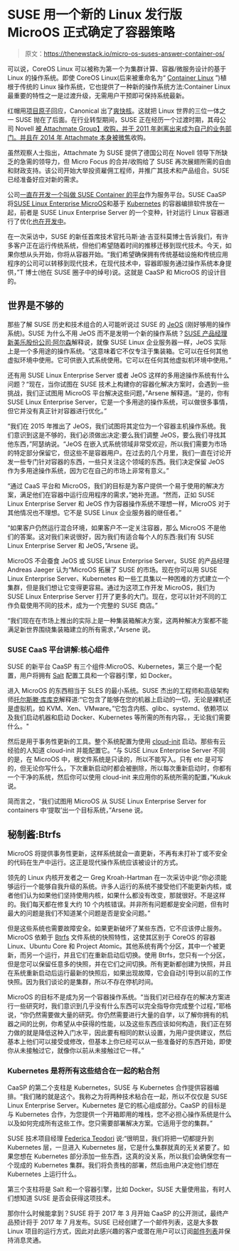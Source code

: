 # SUSE 用一个新的 Linux 发行版 MicroOS 正式确定了容器策略

> 原文：<https://thenewstack.io/micro-os-suses-answer-container-os/>

可以说，CoreOS Linux 可以被称为第一个为集群计算、容器/微服务设计的基于 Linux 的操作系统。即使 CoreOS Linux(后来被重命名为“ [Container Linux](https://coreos.com/products/premium-managed-linux/) ”)植根于传统的 Linux 操作系统，它也提供了一种新的操作系统方法:Container Linux 最重要的特性之一是过渡升级，无需用户干预即可保持系统最新。

红帽用[项目原子](https://thenewstack.io/project-atomic-creates-infrastructure-for-linux-containers/)回应，Canonical 出了[爽快核](https://developer.ubuntu.com/core)。这就把 Linux 世界的三位一体之一 SUSE 抛在了后面。在行业转型期间，SUSE 正在经历一个过渡时期，其母公司 Novell [被 Attachmate Group】收购，并于 2011 年剥离出来成为自己的业务部门。并且在 2014 年 Attachmate 本身](https://www.cnet.com/news/attachmate-acquires-novell-for-2-2-billion/)[被](http://www.pcworld.com/article/2684352/micro-focus-buying-novell-suse-linux-owner-for-12-billion.html)[微焦](https://www.microfocus.com/)收购。

虽然观察人士指出，Attachmate 为 SUSE 提供了德国公司在 Novell 领导下所缺乏的急需的领导力，但 Micro Focus 的合并/收购给了 SUSE 再次展翅所需的自由和财政支持。该公司开始大举投资雇佣工程师，并推广其技术和产品组合。SUSE 已经准备好应对新的需求。

公司[一直在开发一个叫做 SUSE Container 的平台](https://www.suse.com/communities/blog/introducing-suse-containers-service-platform/)作为服务平台。SUSE CaaSP 将[SUSE Linux Enterprise MicroOS](http://containerjournal.com/2016/11/16/suse-launches-microos-caas-offering/)和基于 [Kubernetes](/category/kubernetes/) 的容器编排软件放在一起，前者是 SUSE Linux Enterprise Server 的一个变种，针对运行 Linux 容器进行了优化[也在开发中](http://containerjournal.com/2016/11/16/suse-launches-microos-caas-offering/)。

在一次采访中，SUSE 的新任首席技术官托马斯·迪·吉亚科莫博士告诉我们，有许多客户正在运行传统系统，但他们希望随着时间的推移迁移到现代技术。今天，如果你想从头开始，你将从容器开始。“我们希望确保拥有传统基础设施和传统应用程序的公司可以转移到现代技术，在现代技术中，容器即服务通过操作系统本身提供，”T 博士(他在 SUSE 圈子中的绰号)说。这就是 CaaSP 和 MicroOS 的设计目的。

## 世界是不够的

那些了解 SUSE 历史和技术组合的人可能听说过 SUSE 的 [JeOS](https://www.suse.com/products/server/jeos/) (刚好够用的操作系统)。SUSE 为什么不用 JeOS 而不是发明一个新的操作系统？[SUSE 产品经理新美乐股份公司·阿尔森](https://twitter.com/grey_pm)解释说，就像 SUSE Linux 企业服务器一样，JeOS 实际上是一个多用途的操作系统。“这意味着它不仅专注于集装箱。它可以在任何其他虚拟环境中使用。它可供嵌入式系统使用。它可以在任何其他虚拟机环境中使用。”

还有用 SUSE Linux Enterprise Server 或者 JeOS 这样的多用途操作系统有什么问题？“现在，当你试图在 SUSE 技术上构建你的容器化解决方案时，会遇到一些挑战，我们正试图用 MicroOS 平台解决这些问题，”Arsene 解释道。“是的，你有 SUSE Linux Enterprise Server，它是一个多用途的操作系统，可以做很多事情，但它并没有真正针对容器进行优化。”

“我们在 2015 年推出了 JeOS，我们试图将其定位为一个容器主机操作系统。我们意识到这是不够的，我们必须做出决定:要么我们调整 JeOS，要么我们寻找其他东西，”阿瑟纳说。“JeOS 在嵌入式系统领域非常受欢迎，所以我们需要为市场的特定部分保留它，但这些不是容器用户。在过去的几个月里，我们一直在讨论开发一些专门针对容器的东西，一些只关注这个领域的东西。我们决定保留 JeOS 作为多用途操作系统，因为它在自己的市场上非常有意义。”

“通过 CaaS 平台和 MicroOS，我们的目标是为客户提供一个易于使用的解决方案，满足他们在容器中运行应用程序的需求，”她补充道。“然而，正如 SUSE Linux Enterprise Server 和 JeOS 作为容器操作系统不理想一样，MicroOS 对于其他情况也不理想。它不是 SUSE Linux 企业服务器的继任者。”

“如果客户仍然运行混合环境，如果客户不一定关注容器，那么 MicroOS 不是他们的答案。这对我们来说很好，因为我们有适合每个人的东西:我们有 SUSE Linux Enterprise Server 和 JeOS，”Arsene 说。

MicroOS 不会蚕食 JeOS 或 SUSE Linux Enterprise Server。SUSE 的产品经理 Andreas Jaeger 认为“MicroOS 拓展了 SUSE 的市场。现在你可以用 SUSE Linux Enterprise Server、Kubernetes 和一些工具集以一种困难的方式建立一个集群，但是我们想让它变得更容易。通过为这项工作开发 MicroOS，我们为 SUSE Linux Enterprise Server 打开了更多的大门。现在，您可以针对不同的工作负载使用不同的技术，成为一个完整的 SUSE 商店。”

“我们现在在市场上推出的实际上是一种集装箱解决方案，这两种解决方案都不能满足新世界围绕集装箱建立的所有需求，”Arsene 说。

### SUSE CaaS 平台讲解:核心组件

SUSE 的新平台 CaaSP 有三个组件:MicroOS、Kubernetes，第三个是一个配置，用户将拥有 [Salt](https://saltstack.com/) 配置工具和一个容器引擎，如 Docker。

进入 MicroOS 的东西相当于 SLES 的最小系统。SUSE 杰出的工程师和高级架构师[托尔斯滕·库库克](http://www.thkukuk.de/)解释道:“它包含了能够在您的机器上启动的一切，无论是裸机还是虚拟机，如 KVM、Xen、VMware。”它包含内核、glibc、systemd、依赖项以及我们启动机器和启动 Docker、Kubernetes 等所需的所有内容。，无论我们需要什么。"

然后是用于事务性更新的工具。整个系统配置为使用 [cloud-init](https://cloudinit.readthedocs.io/en/latest/) 启动。那些有云经验的人知道 cloud-init 并能配置它。“与 SUSE Linux Enterprise Server 不同的是，在 MicroOS 中，根文件系统是只读的，所以不能写入。只有 etc 是可写的，但无论你写什么，下次重新启动时都会被删除，所以每次重新启动时，你都有一个干净的系统，然后你可以使用 cloud-init 来应用你的系统所需的配置，”Kukuk 说。

简而言之，“我们试图用 MicroOS 从 SUSE Linux Enterprise Server for containers 中‘提取’出一个目标系统，”Arsene 说。

## 秘制酱:Btrfs

MicroOS 将提供事务性更新，这样系统就会一直更新，不再有未打补丁或不安全的代码在生产中运行。这正是现代操作系统应该被设计的方式。

领先的 Linux 内核开发者之一 Greg Kroah-Hartman 在一次采访中说:“你必须能够运行一个能够自我升级的系统。许多人运行的系统不接受他们不能更新内核，或者他们认为如果他们坚持使用内核，如果什么都没有改变，那就很好。不是这样的。我们每天都在修复大约 10 个内核错误。并非所有问题都是安全问题，但有时最大的问题是我们不知道某个问题是否是安全问题。”

但是这些系统也需要故障安全。如果更新破坏了某些东西，它不应该停止服务。MicroOS 依赖于 [Btrfs](https://btrfs.wiki.kernel.org/index.php/Main_Page) 文件系统的快照特性，这使其区别于 CoreOS 的容器 Linux、Ubuntu Core 和 Project Atomic。其他系统有两个分区，其中一个被更新，而另一个运行，并且它们在重新启动后切换。使用 Btrfs，您只有一个分区，但是您可以保留任意多的快照，并在它们之间切换。所有更新都创建为快照，并且在系统重新启动后运行最新的快照后，如果出现故障，它会自动引导到以前的工作快照。因为我们谈论的是集群，所以不存在停机时间。

MicroOS 的目标不是成为另一个容器操作系统。“当我们对已经存在的解决方案进行一些研究时，我们意识到几乎没有什么东西可以完全指导你完成整个过程，”耶格说，“你仍然需要做大量的研究。你仍然需要进行大量的自学，以了解你拥有的机器之间的比例，你希望从中获得的性能，以及这些东西应该如何构造，我们正在努力做的就是降低这种入门水平，因此要有相同的默认设置，为用户提供建议，然后基本上他们可以接受或修改，但基本上你已经可以从一些准备好的东西开始，即使你从未接触过它，就像你以前从未接触过它一样。”

### Kubernetes 是将所有这些结合在一起的粘合剂

CaaSP 的第二个支柱是 Kubernetes，SUSE 与 Kubernetes 合作提供容器编排。“我们赌的就是这个。我称之为将两种技术粘合在一起，所以不仅仅是 SUSE Linux Enterprise Server。Kubernetes 是它的核心组成部分。CaaSP 的目标是与 Kubernetes 合作，为您提供一个开箱即用的堆栈，您不必担心操作系统是什么以及如何完成所有这些工作。您只需要部署解决方案。它适用于您的集群。”

SUSE 技术项目经理 [Federica Teodori](https://www.linkedin.com/in/fteodori) 说:“很明显，我们将把一切都提升到 Kubernetes 层，一旦进入 Kubernetes 层，它是什么集群就真的无关紧要了。如果您想在 Kubernetes 部分添加一些东西，这真的没关系，所以我们会确保您有一个现成的 Kubernetes 集群。我们将负责栈的部署，然后由用户决定他们想在 Kubernetes 上运行什么。

第三个支柱将是 Salt 和一个容器引擎，比如 Docker。SUSE 大量使用盐，有时人们想知道 SUSE 是否会获得这项技术。

那你什么时候能拿到？SUSE 将于 2017 年 3 月开始 CaaSP 的公开测试，最终产品预计将于 2017 年 7 月发布。SUSE 已经创建了一个邮件列表，这是大多数 Linux 项目的运行方式，因此对此感兴趣的客户或潜在用户可以订阅[邮件列表](http://lists.suse.com/mailman/listinfo/casp)并保持消息灵通。

<svg xmlns:xlink="http://www.w3.org/1999/xlink" viewBox="0 0 68 31" version="1.1"><title>Group</title> <desc>Created with Sketch.</desc></svg>